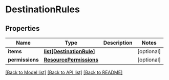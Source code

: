 # DestinationRules

## Properties
Name | Type | Description | Notes
------------ | ------------- | ------------- | -------------
**items** | [**list[DestinationRule]**](DestinationRule.md) |  | [optional] 
**permissions** | [**ResourcePermissions**](ResourcePermissions.md) |  | [optional] 

[[Back to Model list]](../README.md#documentation-for-models) [[Back to API list]](../README.md#documentation-for-api-endpoints) [[Back to README]](../README.md)

